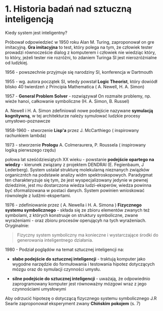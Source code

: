 # 1.  Historia badań nad sztuczną inteligencją

Kiedy system jest inteligentny?

Próbował odpowiedzieć w 1950 roku Alan M. Turing, zaproponował on gre imitacyjną.
**Gra imitacyjna** to test, który polega na tym, że człowiek tester prowadzi równoczeście dialog z komputerem i człowiek nie wiedziąc który, to który, jeżeli tester nie rozróżni, to zdaniem Turinga SI jest nierozróżnialne od ludzkiej.

1956 - powszechnie przyjmuje się narodziny SI, konferencja w Dartmouth

1955 - wg. autora początek SI, wtedy powstał **Logic Theorist**, który dowiódł blisko 40 twierdzeń z Principia Mathematica ( A. Newell, H. A. Simon)

1957 - **General Problem Solver** - rozwiązywał On rozmaite problemy, np. wieże hanoi, całkowanie symboliczne (H. A. Simon, B. Russel)

A. Newell i H. A. Simon zdefiniowali nowe podejście nazywane **symulacją kognitywną**, w tej architekturze należy symulować ludzkie procesy umysłowo-poznawcze

1958-1960 - stworzenie **Lisp'a** przez J. McCarthiego ( inspirowany rachunkiem lambda)

1973 - stworzenie **Prologu** A. Colmeraurera, P. Roussela ( inspirowany logiką pierwszego rzędu) 

połowa lat sześćdziesiątych XX wieku - powstanie **podejście opartego na wiedzy** - kierunek związany z projektem DENDRAl (E. Fegienbaum, J Lederberg).
System ustalał strukturę molekularną nieznanych związków organiczntch na podstawie analizy widm spektroskopowych.
Paradygmat ten charakteryzuje się tym, że jest wyspecjalizowany jedynie  w pewnej dziedzinie, jest mu dostarczona wiedza ludzi-eksperów, wiedza powinna być sformalizowana w postaci danych.
System powinien wnioskować równolegle z ludźmi-ekspertami.

1976 - zdefiniowanie przez ( A. Newella i H. A. Simona ) **Fizycznego systemu symbolicznego** - 
składa się ze zbioru elementów zwanych też symbolami, z których konstruuje on struktury symboliczne, zwane wyrażeniami - oraz zbioru procesów operującyh na tych wyrażeniach. Oryginalnie:
> Fizyczny system symboliczny ma konieczne i wystarczające środki do generowania inteligentnego działania.

1980 - Podział poglądów na temat sztucznej inteligencji na:

- **słabe podejście do sztucznej inteligencji** - 
traktują komputer jako wygodne narzędzie do formułowania i testowania hipotez dotyczących mózgu oraz do symulacji czynności umysłu.

- **silne podejście do sztucznej inteligencji** - 
uważają, że odpowiednio zaprogramowany komputer jest równoważny mózgowi wraz z jego czynnościami umysłowymi

Aby odrzucić hipotezę o dotyczącą fizycznego systemu symbolicznego J.R Searle zaproponował eksperyment zwany **Chińskim pokojem** (s. 7)


